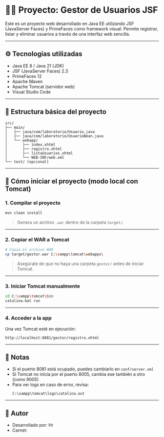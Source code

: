 # 🧑‍💻 Proyecto: Gestor de Usuarios JSF

Este es un proyecto web desarrollado en Java EE utilizando JSF (JavaServer Faces) y PrimeFaces como framework visual. Permite registrar, listar y eliminar usuarios a través de una interfaz web sencilla.

---

## ⚙️ Tecnologías utilizadas

- Java EE 8 / Java 21 (JDK)
- JSF (JavaServer Faces) 2.3
- PrimeFaces 12
- Apache Maven
- Apache Tomcat (servidor web)
- Visual Studio Code

---

## 📂 Estructura básica del proyecto

```
src/
├── main/
│   ├── java/com/laboratorio/Usuario.java
│   ├── java/com/laboratorio/UsuarioBean.java
│   └── webapp/
│       ├── index.xhtml
│       ├── registro.xhtml
│       ├── listaUsuarios.xhtml
│       └── WEB-INF/web.xml
└── test/ (opcional)
```

---

## 🚀 Cómo iniciar el proyecto (modo local con Tomcat)

### 1. Compilar el proyecto

```bash
mvn clean install
```

> Genera un archivo `.war` dentro de la carpeta `target/`.

---

### 2. Copiar el WAR a Tomcat

```bash
# Copia el archivo WAR
cp target/gestor.war C:\xampp\tomcat\webapps\
```

> Asegúrate de que no haya una carpeta `gestor/` antes de iniciar Tomcat.

---

### 3. Iniciar Tomcat manualmente

```bash
cd C:\xampp\tomcat\bin
catalina.bat run
```

---

### 4. Acceder a la app

Una vez Tomcat esté en ejecución:

```
http://localhost:8081/gestor/registro.xhtml
```

---

## 📝 Notas

- Si el puerto 8081 está ocupado, puedes cambiarlo en `conf/server.xml`
- Si Tomcat no inicia por el puerto 8005, cambia ese también a otro (como 9005)
- Para ver logs en caso de error, revisa:
  ```
  C:\xampp\tomcat\logs\catalina.out
  ```

---

## 📌 Autor

- Desarrollado por: Hr
- Carnet:
